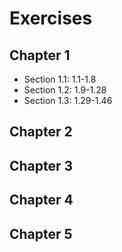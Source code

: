 # Exercises

## Chapter 1

- Section 1.1: 1.1-1.8
- Section 1.2: 1.9-1.28
- Section 1.3: 1.29-1.46

## Chapter 2


## Chapter 3


## Chapter 4


## Chapter 5

